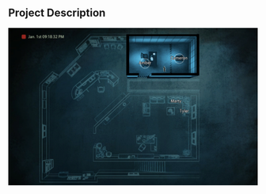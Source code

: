 ## Project Description



![alt text](https://github.com/Polarren/Mystical_Webgame/blob/main/Website/images/trial_room_1.png "interio")
